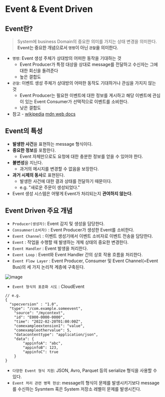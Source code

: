 # Event & Event Driven

## Event란?

> System에 business Domain의 중요한 의미를 가지는 상태 변경을 의미한다.
> **Event는 중요한 개념으로서 `명령`이 아닌 `관찰`을 의미한다.**
* `명령`: Event 생성 주체가 상대방의 어떠한 동작을 기대하는 것
  * Event Producer가 특정 대상을 상대로 message를 전달하고 수신자는 그에 대한 회신을 돌려준다
  * 높은 결합도
* `관찰`: 이벤트 생성 주체가 상대방의 어떠한 동작도 기대하거나 관심을 가지지 않는 것
  * Event Producer는 필요한 이벤트에 대한 정보를 게시하고 해당 이벤트에 관심이 있는 Event Consumer가 선택적으로 이벤트를 소비한다.
  * 낮은 결합도
* 참고 - [wikipedia](https://ko.wikipedia.org/wiki/%EC%9D%B4%EB%B2%A4%ED%8A%B8_(%EC%BB%B4%ED%93%A8%ED%8C%85)) [mdn web docs](https://developer.mozilla.org/en-US/docs/Web/Events)

## Event의 특성

* **발생한 사건**을 표현하는 message 형식이다.
* **중요한 정보**를 포함한다.
  * Event 자체만으로도 요청에 대한 충분한 정보를 얻을 수 있어야 한다.
* **불변성**을 지닌다.
  * 과거의 메시지를 변경할 수 없음을 보장한다.
* **과거 시제의 동사**로 표현된다.
  * 발생한 사건에 대한 결과 상태를 전달하기 때문이다.
  * e.g. "새로운 주문이 생성되었다."
* Event 생성 시스템은 어떻게 Event가 처리되는지 **관여하지 않는다**. 

## Event Driven 주요 개념

* `Producer(생성자)`: Event 감지 및 생성을 담당한다.
* `Consumner(소비자)` : Event Producer가 생성한 Event를 소비한다.
* `Event Channel` : 이벤트 생성기에서 이벤트 소비자로 이벤트 전송을 담당한다.
* `Event` : 작업을 수행할 때 발생하는 개체 상태의 중요한 변경한다.
* `Event Handler` : Event 발생을 처리한다.
* `Event Loop` : Event와 Event Handler 간의 상호 작용 흐름을 처리한다.
* `Event Flow Layer` : Event Producer, Consumer 및 Event Channel(=Event Bus)의 세 가지 논리적 계층에 구축된다.

![image](https://user-images.githubusercontent.com/62865808/169639218-9b59863b-b57b-4b3d-828c-ed69f6b32224.png)

* `Event 형식의 표준화 시도` : CloudEvent
```
// e.g.
{
  "specversion" : "1.0",
  "type": "/com.example.someevent",
	"source": "/mycontext",
	"id": "E000-0000-0000",
	"time": "2022-02-20T01:00:00Z",
	"comexampleextension1": "value",
	"comexampleothervalue": 5,
	"datacontenttype": "application/json",
	"data": {
		"appinfoA": "abc",
		"appinfoB": 123,
		"appinfoC": true
	}
}
```
* `다양한 Event 형식 지원`: JSON, Avro, Parquet 등의 serialize 형식을 사용할 수 있다.
* `Event 처리 관련 병목 현상`: message의 형식이 문제를 발생시키기보다 message를 수신하는 Sysmtem 혹은 System 저장소 레벨이 문제를 발생시킨다.

